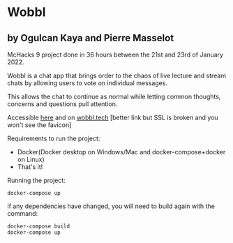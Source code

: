 # Wobbl
## by Ogulcan Kaya and Pierre Masselot
McHacks 9 project done in 36 hours between the 21st and 23rd of January 2022.

Wobbl is a chat app that brings order to the chaos of live lecture and stream chats by allowing users to vote on individual messages.

This allows the chat to continue as normal while letting common thoughts, concerns and questions pull attention.


Accessible [here](wobbl.netlify.app) and on [wobbl.tech](wobbl.tech)  [better link but SSL is broken and you won't see the favicon]

Requirements to run the project: 
* Docker(Docker desktop on Windows/Mac and docker-compose+docker on Linux)
* That's it!

Running the project:
```
docker-compose up
```
 if any dependencies have changed, you will need to build again with the command:
 ```
docker-compose build
docker-compose up
```
